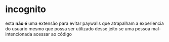 # incognito
esta __não é__ uma extensão para evitar paywalls que atrapalham a experiencia do usuario mesmo que possa ser utilizado desse jeito se uma pessoa mal-intencionada acessar ao código